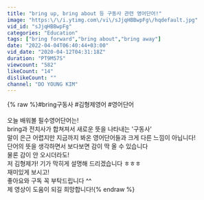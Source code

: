 ```yaml
---
title: "bring up, bring about 등 구동사 관련 영어단어!"
image: "https:\/\/i.ytimg.com\/vi\/sJjqHBBwpFg\/hqdefault.jpg"
vid_id: "sJjqHBBwpFg"
categories: "Education"
tags: ["bring forward","bring about","bring away"]
date: "2022-04-04T06:40:44+03:00"
vid_date: "2020-04-12T04:31:18Z"
duration: "PT9M57S"
viewcount: "582"
likeCount: "14"
dislikeCount: ""
channel: "DO YOUNG KIM"
---
```

{% raw %}#bring구동사 #김형제영어 #영어단어<br /><br />오늘 배워볼 필수영어단어는!<br />bring과 전치사가 합쳐져서 새로운 뜻을 나타내는 '구동사'<br />말이 은근 어렵지만 지금까지 봐온 영어단어들과 크게 다른 느낌이 아닙니다!<br />단어의 뜻을 생각하면서 보다보면 감이 딱 올 수 있습니다<br />물론 감이 안 오시더라도!<br />저 김형제가! 기가 막히게 설명해 드리겠습니다 ㅎㅎㅎ<br />재미있게 보시고!<br />좋아요와 구독 꼭 부탁드립니다 ^^<br />제 영상이 도움이 되길 희망합니다!{% endraw %}
